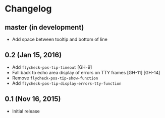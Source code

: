# Changelog #

## master (in development) ##

- Add space between tooltip and bottom of line

## 0.2 (Jan 15, 2016) ##

- Add `flycheck-pos-tip-timeout` [GH-9]
- Fall back to echo area display of errors on TTY frames [GH-11] [GH-14]
- Remove `flycheck-pos-tip-show-function`
- Add `flycheck-pos-tip-display-errors-tty-function`

## 0.1 (Nov 16, 2015) ##

- Initial release
